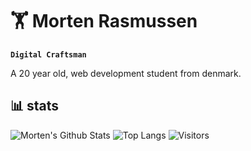 # 🏋️ Morten Rasmussen

**`Digital Craftsman`**

A 20 year old, web development student from denmark.

## 📊 stats
![Morten's Github Stats](https://github-readme-stats.vercel.app/api?username=morten010&show_icons=true&theme=codeSTACKr)
![Top Langs](https://github-readme-stats.vercel.app/api/top-langs/?username=morten010&layout=compact&theme=codeSTACKr)
![Visitors](https://api.visitorbadge.io/api/visitors?path=https%3A%2F%2Fgithub.com%2Fmorten010&label=Visitors&countColor=%23263759)
